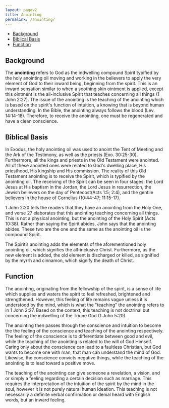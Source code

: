 ```yaml
---
layout: pagev2
title: Anointing
permalink: /anointing/
---
```

- [Background](#background)
- [Biblical Basis](#biblical-basis)
- [Function](#function)

## Background

The **anointing** refers to God as the indwelling compound Spirit typified by the holy anointing oil moving and working in the believers to apply the very element of God to their inward being, beginning from the spirit. This is an inward sensation similar to when a soothing skin ointment is applied, except this ointment is the all-inclusive Spirit that teaches concerning all things (1 John 2:27). The issue of the anointing is the teaching of the anointing which is based on the spirit's function of intuition, a knowing that is beyond human understanding. In the Bible, the anointing always follows the blood (Lev. 14:14-18). Therefore, to receive the anointing, one must be regenerated and have a clean conscience. 

## Biblical Basis

In Exodus, the holy anointing oil was used to anoint the Tent of Meeting and the Ark of the Testimony, as well as the priests (Exo. 30:25-30). Furthermore, all the kings and priests in the Old Testament were anointed. All of these anointed ones were related to God's dwelling place, His priesthood, His kingship and His commission. The reality of this Old Testament anointing is to receive the Spirit, which is typified by the anointing oil. The receiving of the Spirit can be seen in four stages: the Lord Jesus at His baptism in the Jordan, the Lord Jesus in resurrection, the Jewish believers on the day of Pentecost(Acts 1:5; 2:4), and the gentile believers in the house of Cornelius (10:44-47; 11:15-17).

1 John 2:20 tells the readers that they have an anointing from the Holy One, and verse 27 elaborates that this anointing teaching concerning all things. This is not a physical anointing, but the anointing of the Holy Spirit (Acts 10:38). Rather than saying the Spirit abides, John says that the anointing abides. These two are the one and the same as the anointing oil is the compound Spirit.

The Spirit’s anointing adds the elements of the aforementioned holy anointing oil, which signifies the all-inclusive Christ. Furthermore, as the new element is added, the old element is discharged or killed, as signified by the myrrh and cinnamon, which signify the death of Christ.

## Function

The anointing, originating from the fellowship of the spirit, is a sense of life which supplies and waters the spirit to feel refreshed, brightened and strengthened. However, this feeling of life remains vague unless it is understood by the mind, which is what the "teaching" the anointing refers to in 1 John 2:27. Based on the context, this teaching is not doctrinal but concerning the indwelling of the Triune God (1 John 5:20).

The anointing then passes through the conscience and intuition to become the the feeling of the conscience and teaching of the anointing respectively. The feeling of the conscience is to differentiate between good and evil, while the teaching of the anointing is related to the will of God Himself. Caring only about the conscience can lead to a faultless Christian, but God wants to become one with man, that man can understand the mind of God. Likewise, the conscience convicts negative things, while the teaching of the anointing is to lead toward a positive move.

The teaching of the anointing can give someone a revelation, a vision, and or simply a feeling regarding a certain decision such as marriage. This requires the interpretation of the intuition of the spirit by the mind in the soul, however it is not purely natural human ideation. This teaching is not necessarily a definite verbal confirmation or denial heard with English words, but an inward feeling.